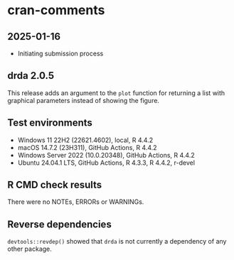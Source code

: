 # cran-comments

## 2025-01-16

- Initiating submission process

## drda 2.0.5

This release adds an argument to the `plot` function for returning a list with
graphical parameters instead of showing the figure.

## Test environments

- Windows 11 22H2 (22621.4602), local, R 4.4.2
- macOS 14.7.2 (23H311), GitHub Actions, R 4.4.2
- Windows Server 2022 (10.0.20348), GitHub Actions, R 4.4.2
- Ubuntu 24.04.1 LTS, GitHub Actions, R 4.3.3, R 4.4.2, r-devel

## R CMD check results

There were no NOTEs, ERRORs or WARNINGs.

## Reverse dependencies

`devtools::revdep()` showed that `drda` is not currently a dependency of any
other package.
